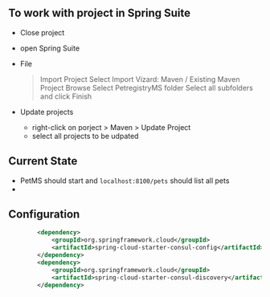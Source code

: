 

## To work with project in Spring Suite
- Close project
- open Spring Suite
- File 
    > Import Project 
    > Select Import Vizard: Maven / Existing Maven Project
    > Browse Select PetregistryMS folder
    > Select all subfolders and click Finish

- Update projects
    - right-click on porject > Maven > Update Project
    - select all projects to be udpated



## Current State

- PetMS should start and `localhost:8100/pets` should list all pets
- 


## Configuration

```xml
		<dependency>
			<groupId>org.springframework.cloud</groupId>
			<artifactId>spring-cloud-starter-consul-config</artifactId>
		</dependency>
		<dependency>
			<groupId>org.springframework.cloud</groupId>
			<artifactId>spring-cloud-starter-consul-discovery</artifactId>
		</dependency>
```